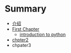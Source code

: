 # Summary

* [介绍](README.md)
* [First Chapter](chapter1.md)
   * [introduction to python](introduction_to_python.md)
* [chpter2](chapter2.md)
* chpater3

